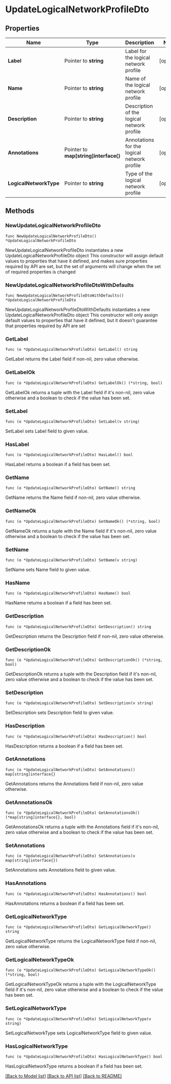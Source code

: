 # UpdateLogicalNetworkProfileDto

## Properties

Name | Type | Description | Notes
------------ | ------------- | ------------- | -------------
**Label** | Pointer to **string** | Label for the logical network profile | [optional] 
**Name** | Pointer to **string** | Name of the logical network profile | [optional] 
**Description** | Pointer to **string** | Description of the logical network profile | [optional] 
**Annotations** | Pointer to **map[string]interface{}** | Annotations for the logical network profile | [optional] 
**LogicalNetworkType** | Pointer to **string** | Type of the logical network profile | [optional] 

## Methods

### NewUpdateLogicalNetworkProfileDto

`func NewUpdateLogicalNetworkProfileDto() *UpdateLogicalNetworkProfileDto`

NewUpdateLogicalNetworkProfileDto instantiates a new UpdateLogicalNetworkProfileDto object
This constructor will assign default values to properties that have it defined,
and makes sure properties required by API are set, but the set of arguments
will change when the set of required properties is changed

### NewUpdateLogicalNetworkProfileDtoWithDefaults

`func NewUpdateLogicalNetworkProfileDtoWithDefaults() *UpdateLogicalNetworkProfileDto`

NewUpdateLogicalNetworkProfileDtoWithDefaults instantiates a new UpdateLogicalNetworkProfileDto object
This constructor will only assign default values to properties that have it defined,
but it doesn't guarantee that properties required by API are set

### GetLabel

`func (o *UpdateLogicalNetworkProfileDto) GetLabel() string`

GetLabel returns the Label field if non-nil, zero value otherwise.

### GetLabelOk

`func (o *UpdateLogicalNetworkProfileDto) GetLabelOk() (*string, bool)`

GetLabelOk returns a tuple with the Label field if it's non-nil, zero value otherwise
and a boolean to check if the value has been set.

### SetLabel

`func (o *UpdateLogicalNetworkProfileDto) SetLabel(v string)`

SetLabel sets Label field to given value.

### HasLabel

`func (o *UpdateLogicalNetworkProfileDto) HasLabel() bool`

HasLabel returns a boolean if a field has been set.

### GetName

`func (o *UpdateLogicalNetworkProfileDto) GetName() string`

GetName returns the Name field if non-nil, zero value otherwise.

### GetNameOk

`func (o *UpdateLogicalNetworkProfileDto) GetNameOk() (*string, bool)`

GetNameOk returns a tuple with the Name field if it's non-nil, zero value otherwise
and a boolean to check if the value has been set.

### SetName

`func (o *UpdateLogicalNetworkProfileDto) SetName(v string)`

SetName sets Name field to given value.

### HasName

`func (o *UpdateLogicalNetworkProfileDto) HasName() bool`

HasName returns a boolean if a field has been set.

### GetDescription

`func (o *UpdateLogicalNetworkProfileDto) GetDescription() string`

GetDescription returns the Description field if non-nil, zero value otherwise.

### GetDescriptionOk

`func (o *UpdateLogicalNetworkProfileDto) GetDescriptionOk() (*string, bool)`

GetDescriptionOk returns a tuple with the Description field if it's non-nil, zero value otherwise
and a boolean to check if the value has been set.

### SetDescription

`func (o *UpdateLogicalNetworkProfileDto) SetDescription(v string)`

SetDescription sets Description field to given value.

### HasDescription

`func (o *UpdateLogicalNetworkProfileDto) HasDescription() bool`

HasDescription returns a boolean if a field has been set.

### GetAnnotations

`func (o *UpdateLogicalNetworkProfileDto) GetAnnotations() map[string]interface{}`

GetAnnotations returns the Annotations field if non-nil, zero value otherwise.

### GetAnnotationsOk

`func (o *UpdateLogicalNetworkProfileDto) GetAnnotationsOk() (*map[string]interface{}, bool)`

GetAnnotationsOk returns a tuple with the Annotations field if it's non-nil, zero value otherwise
and a boolean to check if the value has been set.

### SetAnnotations

`func (o *UpdateLogicalNetworkProfileDto) SetAnnotations(v map[string]interface{})`

SetAnnotations sets Annotations field to given value.

### HasAnnotations

`func (o *UpdateLogicalNetworkProfileDto) HasAnnotations() bool`

HasAnnotations returns a boolean if a field has been set.

### GetLogicalNetworkType

`func (o *UpdateLogicalNetworkProfileDto) GetLogicalNetworkType() string`

GetLogicalNetworkType returns the LogicalNetworkType field if non-nil, zero value otherwise.

### GetLogicalNetworkTypeOk

`func (o *UpdateLogicalNetworkProfileDto) GetLogicalNetworkTypeOk() (*string, bool)`

GetLogicalNetworkTypeOk returns a tuple with the LogicalNetworkType field if it's non-nil, zero value otherwise
and a boolean to check if the value has been set.

### SetLogicalNetworkType

`func (o *UpdateLogicalNetworkProfileDto) SetLogicalNetworkType(v string)`

SetLogicalNetworkType sets LogicalNetworkType field to given value.

### HasLogicalNetworkType

`func (o *UpdateLogicalNetworkProfileDto) HasLogicalNetworkType() bool`

HasLogicalNetworkType returns a boolean if a field has been set.


[[Back to Model list]](../README.md#documentation-for-models) [[Back to API list]](../README.md#documentation-for-api-endpoints) [[Back to README]](../README.md)


